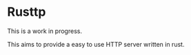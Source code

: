 # Rusttp

This is a work in progress.

This aims to provide a easy to use HTTP server written in rust.

